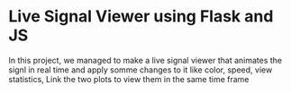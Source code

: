 # Live Signal Viewer using Flask and JS
 In this project, we managed to make a live signal viewer that animates the signl in real time and apply somme changes to it like color, speed, view statistics, Link the two plots to view them in the same time frame 
